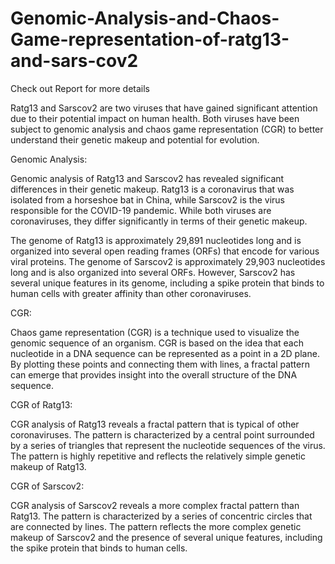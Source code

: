 # Genomic-Analysis-and-Chaos-Game-representation-of-ratg13-and-sars-cov2
Check out Report for more details

Ratg13 and Sarscov2 are two viruses that have gained significant attention due to their potential impact on human health. Both viruses have been subject to genomic analysis and chaos game representation (CGR) to better understand their genetic makeup and potential for evolution.

Genomic Analysis:

Genomic analysis of Ratg13 and Sarscov2 has revealed significant differences in their genetic makeup. Ratg13 is a coronavirus that was isolated from a horseshoe bat in China, while Sarscov2 is the virus responsible for the COVID-19 pandemic. While both viruses are coronaviruses, they differ significantly in terms of their genetic makeup.

The genome of Ratg13 is approximately 29,891 nucleotides long and is organized into several open reading frames (ORFs) that encode for various viral proteins. The genome of Sarscov2 is approximately 29,903 nucleotides long and is also organized into several ORFs. However, Sarscov2 has several unique features in its genome, including a spike protein that binds to human cells with greater affinity than other coronaviruses.

CGR:

Chaos game representation (CGR) is a technique used to visualize the genomic sequence of an organism. CGR is based on the idea that each nucleotide in a DNA sequence can be represented as a point in a 2D plane. By plotting these points and connecting them with lines, a fractal pattern can emerge that provides insight into the overall structure of the DNA sequence.

CGR of Ratg13:

CGR analysis of Ratg13 reveals a fractal pattern that is typical of other coronaviruses. The pattern is characterized by a central point surrounded by a series of triangles that represent the nucleotide sequences of the virus. The pattern is highly repetitive and reflects the relatively simple genetic makeup of Ratg13.

CGR of Sarscov2:

CGR analysis of Sarscov2 reveals a more complex fractal pattern than Ratg13. The pattern is characterized by a series of concentric circles that are connected by lines. The pattern reflects the more complex genetic makeup of Sarscov2 and the presence of several unique features, including the spike protein that binds to human cells.
